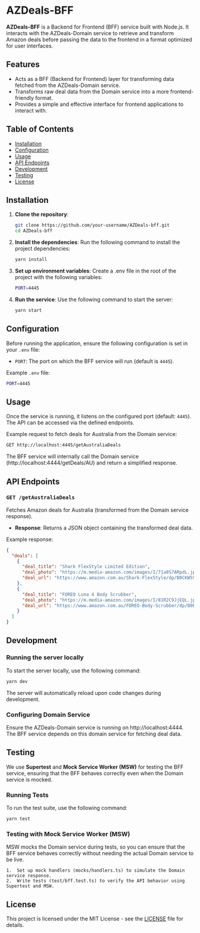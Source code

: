 # AZDeals-BFF

**AZDeals-BFF** is a Backend for Frontend (BFF) service built with Node.js. It interacts with the AZDeals-Domain service to retrieve and transform Amazon deals before passing the data to the frontend in a format optimized for user interfaces.

## Features

- Acts as a BFF (Backend for Frontend) layer for transforming data fetched from the AZDeals-Domain service.
- Transforms raw deal data from the Domain service into a more frontend-friendly format.
- Provides a simple and effective interface for frontend applications to interact with.

## Table of Contents

- [Installation](#installation)
- [Configuration](#configuration)
- [Usage](#usage)
- [API Endpoints](#api-endpoints)
- [Development](#development)
- [Testing](#testing)
- [License](#license)

## Installation

1. **Clone the repository**:

   ```bash
   git clone https://github.com/your-username/AZDeals-bff.git
   cd AZDeals-bff
   ```

2. **Install the dependencies**:
   Run the following command to install the project dependencies:

   ```bash
   yarn install
   ```

3. **Set up environment variables**:
   Create a .env file in the root of the project with the following variables:

   ```bash
   PORT=4445
   ```

4. **Run the service**:
   Use the following command to start the server:
   ```bash
   yarn start
   ```

## Configuration

Before running the application, ensure the following configuration is set in your `.env` file:

- `PORT`: The port on which the BFF service will run (default is `4445`).

Example `.env` file:

```bash
PORT=4445
```

## Usage

Once the service is running, it listens on the configured port (default: `4445`). The API can be accessed via the defined endpoints.

Example request to fetch deals for Australia from the Domain service:

```bash
GET http://localhost:4445/getAustraliaDeals
```

The BFF service will internally call the Domain service (http://localhost:4444/getDeals/AU) and return a simplified response.

## API Endpoints

### `GET /getAustraliaDeals`

Fetches Amazon deals for Australia (transformed from the Domain service response).

- **Response**:
  Returns a JSON object containing the transformed deal data.

Example response:

```json
{
  "deals": [
    {
      "deal_title": "Shark FlexStyle Limited Edition",
      "deal_photo": "https://m.media-amazon.com/images/I/71a8S7ARpdL.jpg",
      "deal_url": "https://www.amazon.com.au/Shark-FlexStyle/dp/B0CKW59L1Y"
    },
    {
      "deal_title": "FOREO Luna 4 Body Scrubber",
      "deal_photo": "https://m.media-amazon.com/images/I/81R2C9JjEQL.jpg",
      "deal_url": "https://www.amazon.com.au/FOREO-Body-Scrubber/dp/B0BGL9PQVL"
    }
  ]
}
```

## Development

### Running the server locally

To start the server locally, use the following command:

```bash
yarn dev
```

The server will automatically reload upon code changes during development.

### Configuring Domain Service

Ensure the AZDeals-Domain service is running on http://localhost:4444. The BFF service depends on this domain service for fetching deal data.

## Testing

We use **Supertest** and **Mock Service Worker (MSW)** for testing the BFF service, ensuring that the BFF behaves correctly even when the Domain service is mocked.

### Running Tests

To run the test suite, use the following command:

```bash
yarn test
```

### Testing with Mock Service Worker (MSW)

MSW mocks the Domain service during tests, so you can ensure that the BFF service behaves correctly without needing the actual Domain service to be live.

    1.	Set up mock handlers (mocks/handlers.ts) to simulate the Domain service response.
    2.	Write tests (test/bff.test.ts) to verify the API behavior using Supertest and MSW.

## License

This project is licensed under the MIT License - see the [LICENSE](LICENSE) file for details.
